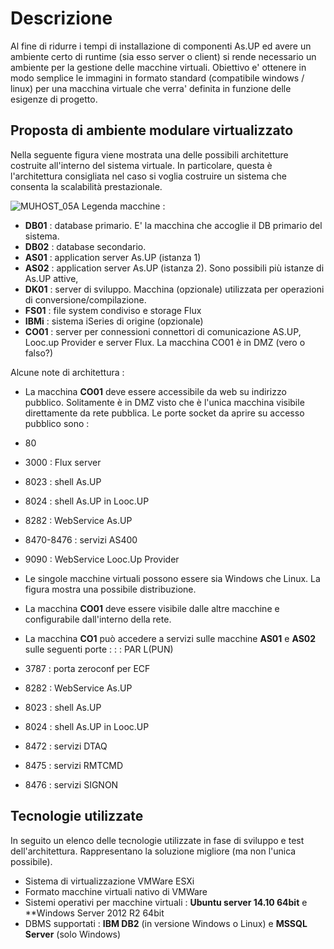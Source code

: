 # Descrizione

Al fine di ridurre i tempi di installazione di componenti As.UP ed avere un ambiente certo di runtime (sia esso server o client)
si rende necessario un ambiente per la gestione delle macchine virtuali.
Obiettivo e' ottenere in modo semplice le immagini in formato standard (compatibile windows / linux) per una macchina virtuale
che verra' definita in funzione delle esigenze di progetto.

## Proposta di ambiente modulare virtualizzato

Nella seguente figura viene mostrata una delle possibili architetture costruite all'interno del sistema virtuale. In
particolare, questa è l'architettura consigliata nel caso si voglia costruire un sistema che consenta la scalabilità
prestazionale.

![MUHOST_05A](https://doc.smeup.com/immagini/MUHOST_05/MUHOST_05A.png)
Legenda macchine : 


- **DB01**  :  database primario. E' la macchina che accoglie il DB primario del sistema.
- **DB02**  :  database secondario.
- **AS01**  :  application server As.UP (istanza 1)
- **AS02**  :  application server As.UP (istanza 2). Sono possibili più istanze di As.UP attive,
- **DK01**  :  server di sviluppo. Macchina (opzionale) utilizzata per operazioni di conversione/compilazione.
- **FS01**  :  file system condiviso e storage Flux
- **IBMi** :  sistema iSeries di origine (opzionale)
- **CO01**  :  server per connessioni connettori di comunicazione AS.UP, Looc.up Provider e server Flux. La macchina CO01 è in DMZ (vero o falso?)


Alcune note di architettura : 
- La macchina **CO01** deve essere accessibile da web su indirizzo pubblico. Solitamente è in DMZ visto che è l'unica macchina visibile
direttamente da rete pubblica.
Le porte socket da aprire su accesso pubblico sono : 

- 80
- 3000 :  Flux server
- 8023 :  shell As.UP
- 8024 :  shell As.UP in Looc.UP
- 8282 :  WebService As.UP
- 8470-8476 :  servizi AS400
- 9090 :  WebService Looc.Up Provider

- Le singole macchine virtuali possono essere sia Windows che Linux. La figura mostra una possibile distribuzione.
- La macchina **CO01** deve essere visibile dalle altre macchine e configurabile dall'interno della rete.
- La macchina **CO1** può accedere a servizi sulle macchine **AS01** e **AS02** sulle seguenti porte : 
 :  : PAR  L(PUN)
- 3787 :  porta zeroconf per ECF
- 8282 :  WebService As.UP
- 8023 :  shell As.UP
- 8024 :  shell As.UP in Looc.UP
- 8472 :  servizi DTAQ
- 8475 :  servizi RMTCMD
- 8476 :  servizi SIGNON


## Tecnologie utilizzate

In seguito un elenco delle tecnologie utilizzate in fase di sviluppo e test dell'architettura. Rappresentano la
soluzione migliore (ma non l'unica possibile).


- Sistema di virtualizzazione VMWare ESXi
- Formato macchine virtuali nativo di VMWare
- Sistemi operativi per macchine virtuali :  **Ubuntu server 14.10 64bit** e **Windows Server 2012 R2 64bit
- DBMS supportati :  **IBM DB2** (in versione Windows o Linux) e **MSSQL Server** (solo Windows)



